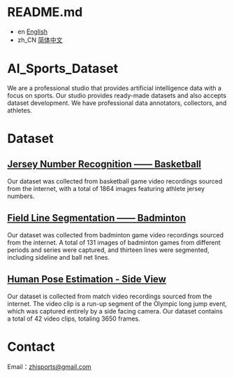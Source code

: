# README.md
- en [English](README.md)
- zh_CN [简体中文](README_CN.md)

# AI_Sports_Dataset

We are a professional studio that provides artificial intelligence data with a focus on sports. Our studio provides ready-made datasets and also accepts dataset development. We have professional data annotators, collectors, and athletes.

# Dataset

## [**Jersey Number Recognition —— Basketball**](data/Jersey_Number_Recognition)

Our dataset was collected from basketball game video recordings sourced from the internet, with a total of 1864 images featuring athlete jersey numbers.

## [**Field Line Segmentation —— Badminton**](data/Field_Line_Segmentation)

Our dataset was collected from badminton game video recordings sourced from the internet. A total of 131 images of badminton games from different periods and series were captured, and thirteen lines were segmented, including sideline and ball net lines.

## [**Human Pose Estimation - Side View**](data/Human_Pose_Estimatie_Side_View)

Our dataset is collected from match video recordings sourced from the internet. The video clip is a run-up segment of the Olympic long jump event, which was captured entirely by a side facing camera. Our dataset contains a total of 42 video clips, totaling 3650 frames.


# Contact

Email：zhisports@gmail.com
